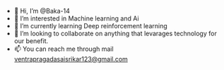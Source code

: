 - 👋 Hi, I’m @Baka-14
- 👀 I’m interested in Machine learning and Ai
- 🌱 I’m currently learning Deep reinforcement learning 
- 💞️ I’m looking to collaborate on anything that levarages technology for our benefit. 
- 📫 You can reach me through mail ventrapragadasaisrikar123@gmail.com

<!---
Baka-14/Baka-14 is a ✨ special ✨ repository because its `README.md` (this file) appears on your GitHub profile.
You can click the Preview link to take a look at your changes.
--->
